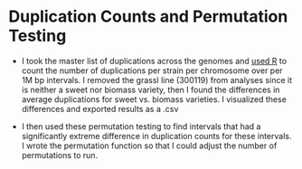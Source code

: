 # Duplication Counts and Permutation Testing
- I took the master list of duplications across the genomes and [used R](DuplicationCounts1Mbp.Rmd) to count the number of duplications per strain per chromosome over per 1M bp intervals.  I removed the grassl line (300119) from analyses since it is neither a sweet nor biomass variety, then I found the differences in average duplications for sweet vs. biomass varieties.  I visualized these differences and exported results as a .csv

- I then used these permutation testing to find intervals that had a significantly extreme difference in duplication counts for these intervals.  I wrote the permutation function so that I could adjust the number of permutations to run.

